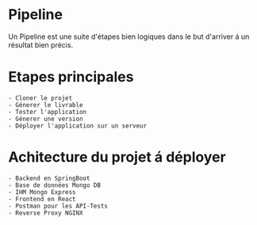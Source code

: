 # Pipeline

Un Pipeline est une suite d'étapes bien logiques dans le but d'arriver á un résultat bien précis.

# Etapes principales

    - Cloner le projet
    - Génerer le livrable
    - Tester l'application
    - Génerer une version
    - Déployer l'application sur un serveur

# Achitecture du projet á déployer

    - Backend en SpringBoot
    - Base de données Mongo DB
    - IHM Mongo Express
    - Frontend en React
    - Postman pour les API-Tests
    - Reverse Proxy NGINX